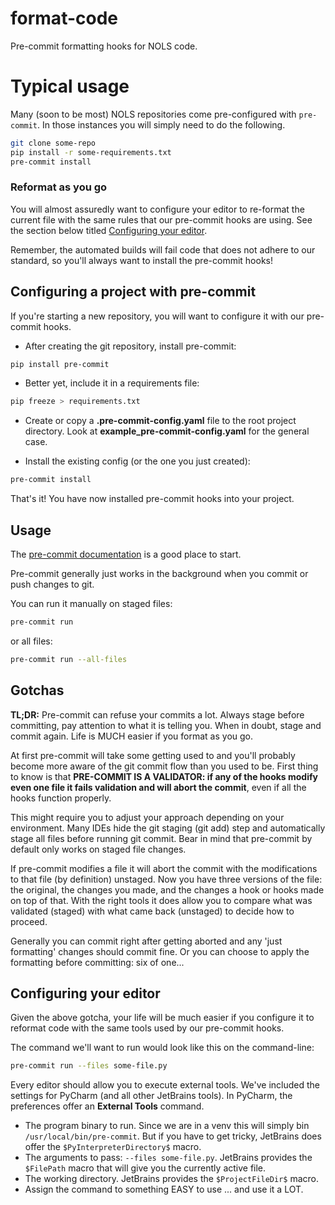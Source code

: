 # format-code

Pre-commit formatting hooks for NOLS code.

# Typical usage

Many (soon to be most) NOLS repositories come pre-configured with `pre-commit`. In those instances
you will simply need to do the following.

```bash
git clone some-repo
pip install -r some-requirements.txt
pre-commit install
```

### Reformat as you go

You will almost assuredly want to configure your editor to re-format the current file with the same
rules that our pre-commit hooks are using. See the section below titled
[Configuring your editor](https://github.com/NationalOutdoorLeadershipSchool/format-code#configuring-your-editor).

Remember, the automated builds will fail code that does not adhere to our standard, so you'll always
want to install the pre-commit hooks!

## Configuring a project with pre-commit

If you're starting a new repository, you will want to configure it with our pre-commit hooks.

- After creating the git repository, install pre-commit:

```bash
pip install pre-commit
```

- Better yet, include it in a requirements file:

```bash
pip freeze > requirements.txt
```

- Create or copy a **.pre-commit-config.yaml** file to the root project directory. Look at
  **example_pre-commit-config.yaml** for the general case.

- Install the existing config (or the one you just created):

```bash
pre-commit install
```

That's it! You have now installed pre-commit hooks into your project.

## Usage

The [pre-commit documentation](https://pre-commit.com/) is a good place to start.

Pre-commit generally just works in the background when you commit or push changes to git.

You can run it manually on staged files:

```bash
pre-commit run
```

or all files:

```bash
pre-commit run --all-files
```

## Gotchas

**TL;DR:** Pre-commit can refuse your commits a lot. Always stage before committing, pay attention
to what it is telling you. When in doubt, stage and commit again. Life is MUCH easier if you format
as you go.

At first pre-commit will take some getting used to and you'll probably become more aware of the git
commit flow than you used to be. First thing to know is that **PRE-COMMIT IS A VALIDATOR: if any of
the hooks modify even one file it fails validation and will abort the commit**, even if all the
hooks function properly.

This might require you to adjust your approach depending on your environment. Many IDEs hide the git
staging (git add) step and automatically stage all files before running git commit. Bear in mind
that pre-commit by default only works on staged file changes.

If pre-commit modifies a file it will abort the commit with the modifications to that file (by
definition) unstaged. Now you have three versions of the file: the original, the changes you made,
and the changes a hook or hooks made on top of that. With the right tools it does allow you to
compare what was validated (staged) with what came back (unstaged) to decide how to proceed.

Generally you can commit right after getting aborted and any 'just formatting' changes should commit
fine. Or you can choose to apply the formatting before committing: six of one...

## Configuring your editor

Given the above gotcha, your life will be much easier if you configure it to reformat code with the
same tools used by our pre-commit hooks.

The command we'll want to run would look like this on the command-line:

```bash
pre-commit run --files some-file.py
```

Every editor should allow you to execute external tools. We've included the settings for PyCharm
(and all other JetBrains tools). In PyCharm, the preferences offer an **External Tools** command.

- The program binary to run. Since we are in a venv this will simply bin
  `/usr/local/bin/pre-commit`. But if you have to get tricky, JetBrains does offer the
  `$PyInterpreterDirectory$` macro.
- The arguments to pass: `--files some-file.py`. JetBrains provides the `$FilePath` macro that will
  give you the currently active file.
- The working directory. JetBrains provides the `$ProjectFileDir$` macro.
- Assign the command to something EASY to use ... and use it a LOT.
